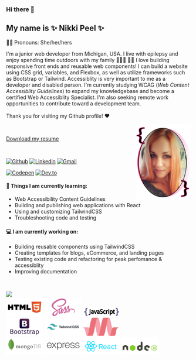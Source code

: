 
<!--
**nikkipeel/nikkipeel** is a ✨ _special_ ✨ repository because its `README.md` (this file) appears on your GitHub profile.

Here are some ideas to get you started:

- 🔭 I’m currently working on ...
- 🌱 I’m currently learning ...
- 👯 I’m looking to collaborate on ...
- 🤔 I’m looking for help with ...
- 💬 Ask me about ...
- 📫 How to reach me: ...

- ⚡ Fun fact: ...
-->

### Hi there 👋 
## My name is ✨ Nikki Peel ✨

:rainbow_flag: Pronouns: She/her/hers

I'm a junior web developer from Michigan, USA. I live with epilepsy and enjoy spending time outdoors with my family :family_man_woman_boy:	:service_dog: I love building responsive front ends and reusable web components! I can build a website using CSS grid, variables, and Flexbox, as well as utilize frameworks such as Bootstrap or Tailwind. Accessiblity is very important to me as a developer and disabled person. I'm currently studying WCAG (*Web Content Accessiblity Guidelines*) to expand my knowledgebase and become a certified Web Accessiblity Specialist. I'm also seeking remote work opportunities to contribute toward a development team. <br> <br> Thank you for visiting my Github profile! 	:heart:


<code><img align="right" src="/img/selfielogo.jpg" width="30%" height="auto" /> </code>

[Download my resume](/img/resume1020.pdf)

<br />
  
[![Github](https://img.shields.io/badge/-Github-000?style=flat&logo=Github&logoColor=white)](https://github.com/nikkipeel)
[![Linkedin](https://img.shields.io/badge/-LinkedIn-blue?style=flat&logo=Linkedin&logoColor=white)](https://www.linkedin.com/in/nikkipeel/)
[![Gmail](https://img.shields.io/badge/-Gmail-c14438?style=flat&logo=Gmail&logoColor=white)](mailto:nikkipeel.dev@gmail.com)

[![Codepen](https://img.shields.io/badge/-CodePen-000?style=flat&logo=Codepen&logoColor=white)](https://codepen.io/nikki-peel)
[![Dev.to](https://img.shields.io/badge/-DEV.to-000?style=flat&logo=Dev.to&logoColor=white)](https://dev.to/nikkipeel)



#### 🌱 Things I am currently learning: 
- Web Accessibility Content Guidelines
- Building and publishing web applications with React
- Using and customizing TailwindCSS
- Troubleshooting code and testing

#### :computer: I am currently working on:
- Building reusable components using TailwindCSS
- Creating templates for blogs, eCommerce, and landing pages
- Testing existing code and refactoring for peak perfomance & accessiblity
- Improving documentation

<br />
<p>
	<img width="500px" src="https://github-readme-stats.vercel.app/api?username=nikkipeel&theme=radical&show_icons=true&hide=contribs,prs" />
<br />
<code><img  width="20%" src="img/w3_html5-ar21.svg"></code>
<code><img width="20%" src="img/sass-lang-ar21.svg"></code>
<code><img width="20%" src="img/javascript-horizontal.svg"></code>
<br />
<code><img width="100px" src="img/getbootstrap-ar21.svg"></code>
<code><img width="20%" src="img/tailwindcss-ar21.svg"></code>
<code><img width="20%" src="img/materialize.svg"></code>
<br />
<code><img width="20%" src="img/mongodb-ar21.svg"></code>
<code><img width="20%" src="img/expressjs-ar21.svg"></code>
<code><img width="20%" src="img/reactjs-ar21.svg"></code>
<code><img width="20%" src="img/nodejs-ar21.svg"></code>
</p>

